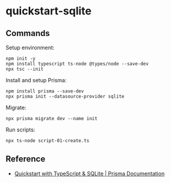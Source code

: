 # quickstart-sqlite

## Commands

Setup environment:

```shell
npm init -y
npm install typescript ts-node @types/node --save-dev
npx tsc --init
```

Install and setup Prisma:

```shell
npm install prisma --save-dev
npx prisma init --datasource-provider sqlite
```

Migrate:

```shell
npx prisma migrate dev --name init
```

Run scripts:

```shell
npx ts-node script-01-create.ts
```

## Reference

- [Quickstart with TypeScript & SQLite \| Prisma Documentation](https://www.prisma.io/docs/getting-started/quickstart)
